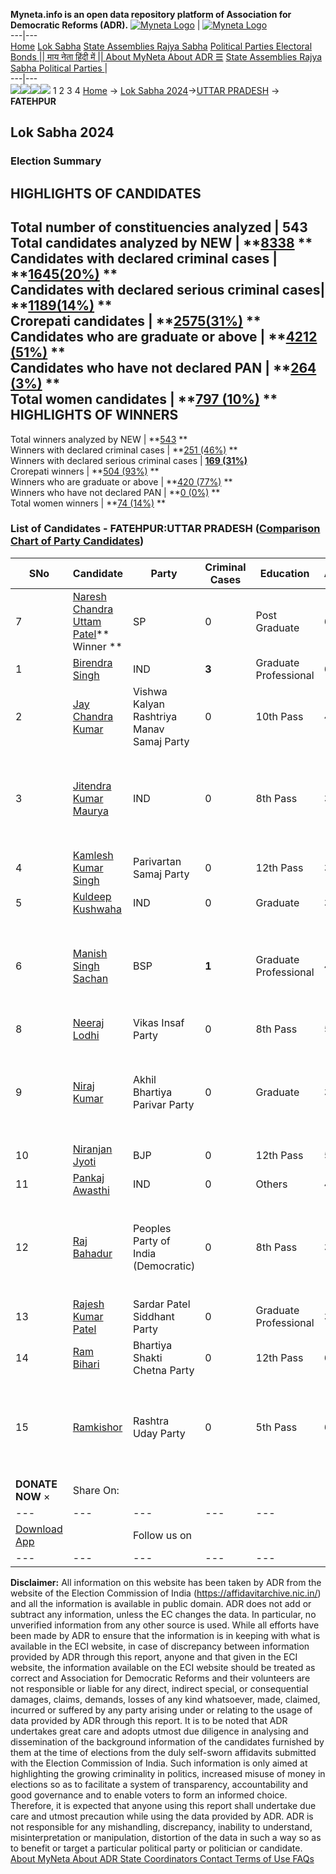**Myneta.info is an open data repository platform of Association for Democratic Reforms (ADR).**
[![Myneta Logo](https://www.myneta.info/lib/img/myneta-logo.png)](https://www.myneta.info/) | [![Myneta Logo](https://www.myneta.info/lib/img/adr-logo.png)](https://adrindia.org)  
---|---  
[Home](https://www.myneta.info/) [Lok Sabha](https://www.myneta.info/#ls "Lok Sabha") [ State Assemblies ](https://www.myneta.info/#sa "State Assemblies") [Rajya Sabha](https://www.myneta.info/#rs "Rajya Sabha") [Political Parties ](https://www.myneta.info/party "Political Parties") [ Electoral Bonds ](https://www.myneta.info/electoral_bonds "Electoral Bonds") [ || माय नेता हिंदी में || ](https://translate.google.co.in/translate?prev=hp&hl=en&js=y&u=www.myneta.info&sl=en&tl=hi&history_state0=) [ About MyNeta ](https://adrindia.org/content/about-myneta) [ About ADR ](https://adrindia.org/about-adr/who-we-are) [☰](javascript:void\(0\))
[ State Assemblies ](https://www.myneta.info/#sa "State Assemblies") [ Rajya Sabha ](https://www.myneta.info/#rs "Rajya Sabha") [ Political Parties ](https://www.myneta.info/party "Political Parties")
|   
---|---  
![](https://www.myneta.info/lib/img/banner/banner-1.png)![](https://www.myneta.info/lib/img/banner/banner-2.png)![](https://www.myneta.info/lib/img/banner/banner-3.png)![](https://www.myneta.info/lib/img/banner/banner-4.png)
1  2  3  4 
[Home](https://www.myneta.info/) → [Lok Sabha 2024](https://www.myneta.info/LokSabha2024/)→[UTTAR PRADESH](https://www.myneta.info/LokSabha2024/index.php?action=show_constituencies&state_id=35) → **FATEHPUR**
### 
## Lok Sabha 2024
###  Election Summary 
HIGHLIGHTS OF CANDIDATES  
---  
Total number of constituencies analyzed |  543   
Total candidates analyzed by NEW | **[8338](https://www.myneta.info/LokSabha2024/index.php?action=summary&subAction=candidates_analyzed&sort=candidate#summary) **  
Candidates with declared criminal cases | **[1645(20%)](https://www.myneta.info/LokSabha2024/index.php?action=summary&subAction=crime&sort=candidate#summary) **  
Candidates with declared serious criminal cases| **[1189(14%)](https://www.myneta.info/LokSabha2024/index.php?action=summary&subAction=serious_crime&sort=candidate#summary) **  
Crorepati candidates | **[2575(31%)](https://www.myneta.info/LokSabha2024/index.php?action=summary&subAction=crorepati&sort=candidate#summary) **  
Candidates who are graduate or above | **[4212 (51%)](https://www.myneta.info/LokSabha2024/index.php?action=summary&subAction=education&sort=candidate#summary) **  
Candidates who have not declared PAN | **[264 (3%)](https://www.myneta.info/LokSabha2024/index.php?action=summary&subAction=without_pan&sort=candidate#summary) **  
Total women candidates | **[797 (10%)](https://www.myneta.info/LokSabha2024/index.php?action=summary&subAction=women_candidate&sort=candidate#summary) **  
HIGHLIGHTS OF WINNERS  
---  
Total winners analyzed by NEW | **[543](https://www.myneta.info/LokSabha2024/index.php?action=summary&subAction=winner_analyzed&sort=candidate#summary) **  
Winners with declared criminal cases | **[251 (46%)](https://www.myneta.info/LokSabha2024/index.php?action=summary&subAction=winner_crime&sort=candidate#summary) **  
Winners with declared serious criminal cases | **[169 (31%)](https://www.myneta.info/LokSabha2024/index.php?action=summary&subAction=winner_serious_crime&sort=candidate#summary)**  
Crorepati winners | **[504 (93%)](https://www.myneta.info/LokSabha2024/index.php?action=summary&subAction=winner_crorepati&sort=candidate#summary) **  
Winners who are graduate or above | **[420 (77%)](https://www.myneta.info/LokSabha2024/index.php?action=summary&subAction=winner_education&sort=candidate#summary) **  
Winners who have not declared PAN | **[0 (0%)](https://www.myneta.info/LokSabha2024/index.php?action=summary&subAction=winner_without_pan&sort=candidate#summary) **  
Total women winners | **[74 (14%)](https://www.myneta.info/LokSabha2024/index.php?action=summary&subAction=winner_women&sort=candidate#summary) **  
### List of Candidates - FATEHPUR:UTTAR PRADESH ([Comparison Chart of Party Candidates](https://www.myneta.info/LokSabha2024/comparisonchart.php?constituency_id=498))
SNo | Candidate| Party| Criminal Cases| Education| Age| Total Assets| Liabilities  
---|---|---|---|---|---|---|---  
7  | [Naresh Chandra Uttam Patel](https://www.myneta.info/LokSabha2024/candidate.php?candidate_id=7595)** Winner ** | SP | 0 | Post Graduate| 68 | Rs 4,93,48,208 ~ 4 Crore+ | Rs 0 ~   
1  | [Birendra Singh](https://www.myneta.info/LokSabha2024/candidate.php?candidate_id=7598) | IND | **3** | Graduate Professional| 64 | Rs 5,32,14,884 ~ 5 Crore+ | Rs 54,18,301 ~ 54 Lacs+  
2  | [Jay Chandra Kumar](https://www.myneta.info/LokSabha2024/candidate.php?candidate_id=7596) | Vishwa Kalyan Rashtriya Manav Samaj Party | 0 | 10th Pass| 47 | Rs 3,37,000 ~ 3 Lacs+ | Rs 0 ~   
3  | [Jitendra Kumar Maurya](https://www.myneta.info/LokSabha2024/candidate.php?candidate_id=7594) | IND | 0 | 8th Pass| 35 | ![](https://myneta.info/image_v2.php?myneta_folder=LokSabha2024&candidate_id=7594&col=ta) | ![](https://myneta.info/image_v2.php?myneta_folder=LokSabha2024&candidate_id=7594&col=lia)  
4  | [Kamlesh Kumar Singh](https://www.myneta.info/LokSabha2024/candidate.php?candidate_id=7603) | Parivartan Samaj Party | 0 | 12th Pass| 36 | Rs 4,70,00,000 ~ 4 Crore+ | Rs 0 ~   
5  | [Kuldeep Kushwaha](https://www.myneta.info/LokSabha2024/candidate.php?candidate_id=7593) | IND | 0 | Graduate| 33 | Rs 3,35,881 ~ 3 Lacs+ | Rs 0 ~   
6  | [Manish Singh Sachan](https://www.myneta.info/LokSabha2024/candidate.php?candidate_id=7184) | BSP | **1** | Graduate Professional| 43 | ![](https://myneta.info/image_v2.php?myneta_folder=LokSabha2024&candidate_id=7184&col=ta) | ![](https://myneta.info/image_v2.php?myneta_folder=LokSabha2024&candidate_id=7184&col=lia)  
8  | [Neeraj Lodhi](https://www.myneta.info/LokSabha2024/candidate.php?candidate_id=7600) | Vikas Insaf Party | 0 | 8th Pass| 50 | Rs 5,08,000 ~ 5 Lacs+ | Rs 0 ~   
9  | [Niraj Kumar](https://www.myneta.info/LokSabha2024/candidate.php?candidate_id=7602) | Akhil Bhartiya Parivar Party | 0 | Graduate| 39 | ![](https://myneta.info/image_v2.php?myneta_folder=LokSabha2024&candidate_id=7602&col=ta) | ![](https://myneta.info/image_v2.php?myneta_folder=LokSabha2024&candidate_id=7602&col=lia)  
10  | [Niranjan Jyoti](https://www.myneta.info/LokSabha2024/candidate.php?candidate_id=7185) | BJP | 0 | 12th Pass| 57 | Rs 2,26,35,006 ~ 2 Crore+ | Rs 0 ~   
11  | [Pankaj Awasthi](https://www.myneta.info/LokSabha2024/candidate.php?candidate_id=7601) | IND | 0 | Others| 43 | Rs 33,82,900 ~ 33 Lacs+ | Rs 0 ~   
12  | [Raj Bahadur](https://www.myneta.info/LokSabha2024/candidate.php?candidate_id=7605) | Peoples Party of India (Democratic) | 0 | 8th Pass| 38 | ![](https://myneta.info/image_v2.php?myneta_folder=LokSabha2024&candidate_id=7605&col=ta) | ![](https://myneta.info/image_v2.php?myneta_folder=LokSabha2024&candidate_id=7605&col=lia)  
13  | [Rajesh Kumar Patel](https://www.myneta.info/LokSabha2024/candidate.php?candidate_id=7604) | Sardar Patel Siddhant Party | 0 | Graduate Professional| 32 | Rs 77,000 ~ 77 Thou+ | Rs 0 ~   
14  | [Ram Bihari](https://www.myneta.info/LokSabha2024/candidate.php?candidate_id=7599) | Bhartiya Shakti Chetna Party | 0 | 12th Pass| 67 | Rs 88,03,826 ~ 88 Lacs+ | Rs 0 ~   
15  | [Ramkishor](https://www.myneta.info/LokSabha2024/candidate.php?candidate_id=7597) | Rashtra Uday Party | 0 | 5th Pass| 61 | ![](https://myneta.info/image_v2.php?myneta_folder=LokSabha2024&candidate_id=7597&col=ta) | ![](https://myneta.info/image_v2.php?myneta_folder=LokSabha2024&candidate_id=7597&col=lia)  
|  **DONATE NOW** × |  Share On:  | [](https://api.whatsapp.com/send?text=https%3A%2F%2Fmyneta.info%2Fpunjab2022%2Findex.php%3Faction%3Dshow_constituencies%26state_id%3D19) | [](https://www.facebook.com/sharer/sharer.php?u=https%3A%2F%2Fmyneta.info%2Fpunjab2022%2Findex.php%3Faction%3Dshow_constituencies%26state_id%3D19) | [](https://twitter.com/share?url=https%3A%2F%2Fmyneta.info%2Fpunjab2022%2Findex.php%3Faction%3Dshow_constituencies%26state_id%3D19)  
---|---|---|---|---  
| [ Download App ](https://play.google.com/store/apps/details?id=com.webrosoft.myneta1&pcampaignid=pcampaignidMKT-Other-global-all-co-prtnr-py-PartBadge-Mar2515-1) | [](https://play.google.com/store/apps/details?id=com.webrosoft.myneta1&pcampaignid=pcampaignidMKT-Other-global-all-co-prtnr-py-PartBadge-Mar2515-1) |  Follow us on  | [](https://www.facebook.com/adrindia.org/) | [](https://twitter.com/adrspeaks) | [](https://groups.google.com/g/national-election-watch?hl=en&pli=1) | [](https://www.instagram.com/adrspeaks/) | [](https://www.youtube.com/user/adrspeaks) | [](https://sharechat.com/profile/adrspeaks)  
---|---|---|---|---|---|---|---|---  
**Disclaimer:** All information on this website has been taken by ADR from the website of the Election Commission of India (https://affidavitarchive.nic.in/) and all the information is available in public domain. ADR does not add or subtract any information, unless the EC changes the data. In particular, no unverified information from any other source is used. While all efforts have been made by ADR to ensure that the information is in keeping with what is available in the ECI website, in case of discrepancy between information provided by ADR through this report, anyone and that given in the ECI website, the information available on the ECI website should be treated as correct and Association for Democratic Reforms and their volunteers are not responsible or liable for any direct, indirect special, or consequential damages, claims, demands, losses of any kind whatsoever, made, claimed, incurred or suffered by any party arising under or relating to the usage of data provided by ADR through this report. It is to be noted that ADR undertakes great care and adopts utmost due diligence in analysing and dissemination of the background information of the candidates furnished by them at the time of elections from the duly self-sworn affidavits submitted with the Election Commission of India. Such information is only aimed at highlighting the growing criminality in politics, increased misuse of money in elections so as to facilitate a system of transparency, accountability and good governance and to enable voters to form an informed choice. Therefore, it is expected that anyone using this report shall undertake due care and utmost precaution while using the data provided by ADR. ADR is not responsible for any mishandling, discrepancy, inability to understand, misinterpretation or manipulation, distortion of the data in such a way so as to benefit or target a particular political party or politician or candidate. 
[ About MyNeta ](https://adrindia.org/content/about-myneta) [ About ADR ](https://adrindia.org/about-adr/who-we-are) [ State Coordinators ](https://adrindia.org/about-adr/state-coordinators) [ Contact ](https://adrindia.org/contact-us) [ Terms of Use ](https://adrindia.org/content/adr-terms-use) [ FAQs ](https://adrindia.org/content/faqs)
